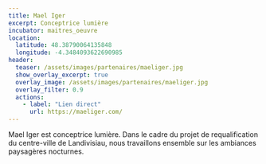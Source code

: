 ```yaml
---
title: Mael Iger
excerpt: Conceptrice lumière
incubator: maitres_oeuvre
location:
  latitude: 48.38790064135848
  longitude: -4.3484093622690985
header:
  teaser: /assets/images/partenaires/maeliger.jpg
  show_overlay_excerpt: true
  overlay_image: /assets/images/partenaires/maeliger.jpg
  overlay_filter: 0.9
  actions:
    - label: "Lien direct"
      url: https://maeliger.com/
---
```


Mael Iger est conceptrice lumière. Dans le cadre du projet de requalification du centre-ville de Landivisiau, nous travaillons ensemble sur les ambiances paysagères nocturnes. 